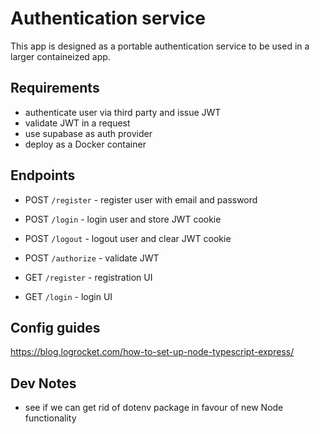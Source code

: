 # Authentication service

This app is designed as a portable authentication service to be used in a larger
containeized app.

## Requirements

- authenticate user via third party and issue JWT
- validate JWT in a request
- use supabase as auth provider
- deploy as a Docker container

## Endpoints

- POST `/register` - register user with email and password

- POST `/login` - login user and store JWT cookie

- POST `/logout` - logout user and clear JWT cookie

- POST `/authorize` - validate JWT

- GET `/register` - registration UI

- GET `/login` - login UI

## Config guides

https://blog.logrocket.com/how-to-set-up-node-typescript-express/

## Dev Notes

- see if we can get rid of dotenv package in favour of new Node functionality
